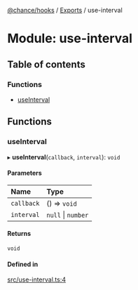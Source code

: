[@chance/hooks](../README.md) / [Exports](../modules.md) / use-interval

# Module: use-interval

## Table of contents

### Functions

- [useInterval](use_interval.md#useinterval)

## Functions

### useInterval

▸ **useInterval**(`callback`, `interval`): `void`

#### Parameters

| Name | Type |
| :------ | :------ |
| `callback` | () => `void` |
| `interval` | ``null`` \| `number` |

#### Returns

`void`

#### Defined in

[src/use-interval.ts:4](https://github.com/chaance/hooks/blob/8221fb1/src/use-interval.ts#L4)
